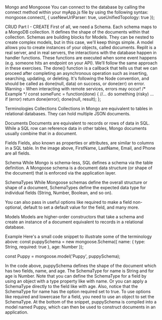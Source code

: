 Mongo and Mongoose
You can connect to the database by calling the connect method within your myApp.js file by using the following syntax:
mongoose.connect(<Your URI>, { useNewUrlParser: true, useUnifiedTopology: true });

CRUD Part I - CREATE
First of all, we need a Schema. Each schema maps to a MongoDB collection. It defines the shape of the documents within that collection. Schemas are building blocks for Models. They can be nested to create complex models, but in this case, we'll keep things simple. A model allows you to create instances of your objects, called documents.
Replit is a real server, and in real servers, the interactions with the database happen in handler functions. These functions are executed when some event happens (e.g. someone hits an endpoint on your API). We’ll follow the same approach in these exercises. The done() function is a callback that tells us that we can proceed after completing an asynchronous operation such as inserting, searching, updating, or deleting. It's following the Node convention, and should be called as done(null, data) on success, or done(err) on error.
Warning - When interacting with remote services, errors may occur!
/* Example */
const someFunc = function(done) {
  //... do something (risky) ...
  if (error) return done(error);
  done(null, result);
};

Terminologies
Collections
Collections in Mongo are equivalent to tables in relational databases. They can hold multiple JSON documents.

Documents
Documents are equivalent to records or rows of data in SQL. While a SQL row can reference data in other tables, Mongo documents usually combine that in a document.

Fields
Fields, also known as properties or attributes, are similar to columns in a SQL table. In the image above, FirstName, LastName, Email, and Phone are all fields.

Schema
While Mongo is schema-less, SQL defines a schema via the table definition. A Mongoose schema is a document data structure (or shape of the document) that is enforced via the application layer.

SchemaTypes
While Mongoose schemas define the overall structure or shape of a document, SchemaTypes define the expected data type for individual fields (String, Number, Boolean, and so on).

You can also pass in useful options like required to make a field non-optional, default to set a default value for the field, and many more.

Models
Models are higher-order constructors that take a schema and create an instance of a document equivalent to records in a relational database.

Example
Here's a small code snippet to illustrate some of the terminology above:
const puppySchema = new mongoose.Schema({
  name: {
    type: String,
    required: true
  },
  age: Number
});

const Puppy = mongoose.model('Puppy', puppySchema);

In the code above, puppySchema defines the shape of the document which has two fields, name, and age.
The SchemaType for name is String and for age is Number. Note that you can define the SchemaType for a field by using an object with a type property like with name. Or you can apply a SchemaType directly to the field like with age.
Also, notice that the SchemaType for name has the option required set to true. To use options like required and lowercase for a field, you need to use an object to set the SchemaType.
At the bottom of the snippet, puppySchema is compiled into a model named Puppy, which can then be used to construct documents in an application.

